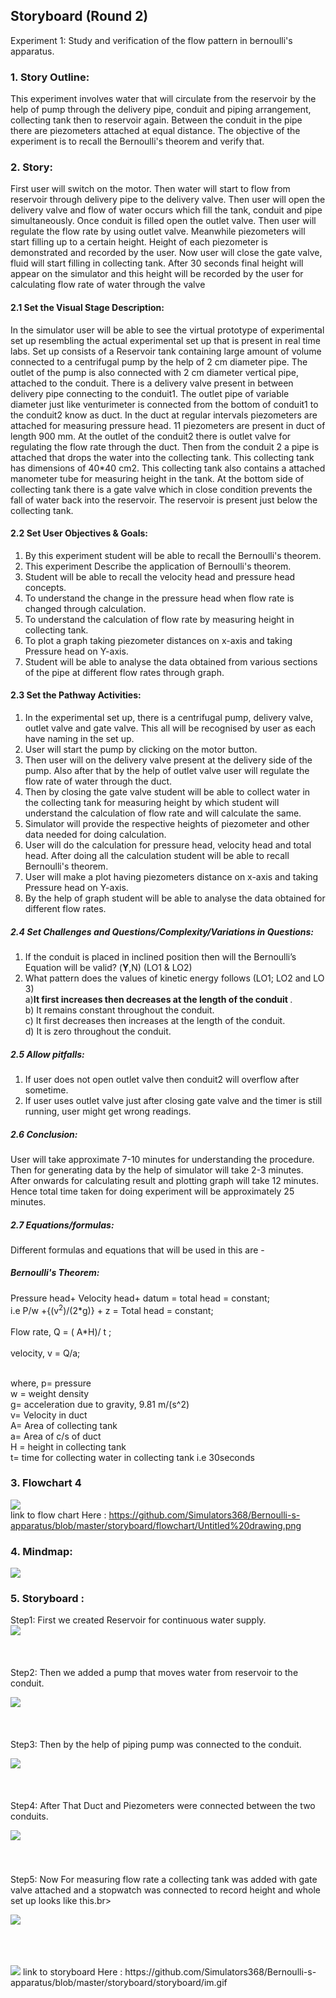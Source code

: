 ## Storyboard (Round 2)



Experiment 1: Study and verification of the flow pattern in bernoulli's apparatus.

### 1. Story Outline:

This experiment involves water that will circulate from the reservoir by the help of pump through the delivery pipe, conduit and piping arrangement, collecting tank then to reservoir again. Between the conduit in the pipe there are piezometers attached at equal distance. 
The objective of the experiment is to recall the Bernoulli's theorem and verify that.

### 2. Story:

First user will switch on the motor. Then water will start to flow from reservoir through delivery pipe to the delivery valve. Then user will open the delivery valve and flow of water occurs which fill the tank, conduit and pipe simultaneously. Once conduit is filled open the outlet valve.
Then user will regulate the flow rate by using outlet valve. Meanwhile piezometers will start filling up to a certain height. Height of each piezometer is demonstrated and recorded by the user. 
Now user will close the gate valve, fluid will start filling in collecting tank. After 30 seconds final height will appear on the simulator and this height will be recorded by the user for calculating flow rate of water through the valve

#### 2.1 Set the Visual Stage Description:
In the simulator user will be able to see the virtual prototype of experimental set up resembling the actual experimental set up that is present in real time labs.
Set up consists of a Reservoir tank containing large amount of volume connected to a centrifugal pump by the help of 2 cm diameter pipe. The outlet of the pump is also connected with 2 cm diameter vertical pipe, attached to the conduit. There is a delivery valve present in between delivery pipe connecting to the conduit1. The outlet pipe of variable diameter just like venturimeter is connected from the bottom of conduit1 to the conduit2 know as duct. In the duct at regular intervals piezometers are attached for measuring pressure head. 11 piezometers are present in  duct of length 900 mm.
At the outlet of the conduit2 there is  outlet valve for regulating the flow rate through the duct. Then from the conduit 2 a pipe is attached that drops the water into the collecting tank. This collecting tank has dimensions of 40*40 cm2. This collecting tank also contains a attached manometer tube for measuring height in the tank. At the bottom side of collecting tank there is a gate valve which in close condition prevents the fall of water back into the reservoir. The reservoir is present just below the collecting tank.
#### 2.2 Set User Objectives & Goals:
1) By this experiment student will be able to recall the Bernoulli's theorem. 
2) This experiment Describe the application of Bernoulli's theorem.
3) Student will be able to recall the velocity head and pressure head concepts.
4) To understand the change in the pressure head when flow rate is changed through calculation.
5) To understand the calculation of flow rate by measuring height in collecting tank.
6) To plot a graph taking piezometer distances on x-axis and taking Pressure head on Y-axis.
7) Student will be able to analyse the data obtained from various sections of the pipe at different flow rates through graph.

#### 2.3 Set the Pathway Activities:

1) In the experimental set up, there is a centrifugal pump, delivery valve, outlet valve and gate valve. This all will be recognised by user as each have naming in the set up.
2) User will start the pump by clicking on the motor button.
3) Then user will on the delivery valve present at the delivery side of the pump. Also after that by the help of outlet valve user will regulate the flow rate of water through the duct.
4) Then by closing the gate valve student will be able to collect water in the collecting tank for measuring height by which student will understand the calculation of flow rate and will calculate the same.
5) Simulator will provide the respective heights of piezometer and other data needed for doing calculation.
6) User will do the calculation for pressure head, velocity head and total head. After doing all the calculation student will be able to recall Bernoulli's theorem. 
7) User will make a plot having piezometers distance on x-axis and taking Pressure head on Y-axis. 
8) By the help of graph student will be able to analyse the data obtained for different flow rates.

##### 2.4 Set Challenges and Questions/Complexity/Variations in Questions:
1) If the conduit is placed in inclined position then will the Bernoulli’s Equation will be valid? (<b>Y</b>,N) (LO1 & LO2)<br>
2) What pattern does the values of kinetic energy follows (LO1; LO2 and LO 3)<br>
a)<b>It first increases then decreases at the length of the conduit </b>.<br>
b)	It remains constant throughout the conduit.<br>
c)	It first decreases then increases at the length of the conduit.<br>
d)	It is zero throughout the conduit.<br>


##### 2.5 Allow pitfalls:
1. If user does not open outlet valve then conduit2 will overflow after sometime.
2. If user uses outlet valve just after closing gate valve and the timer is still running, user might get wrong readings.


##### 2.6 Conclusion:

User will take approximate 7-10 minutes for understanding the procedure. Then for generating data by the help of simulator will take 2-3 minutes. After onwards for calculating result and plotting graph will take 12 minutes. Hence total time taken for doing experiment will be approximately 25 minutes.

##### 2.7 Equations/formulas: 
Different formulas and equations that will be used in this are - 

<h5>Bernoulli's Theorem:</h5>
Pressure head+ Velocity head+ datum = total head = constant;
 <br>i.e P/w +{(v<sup>2</sup>)/(2*g)} + z = Total head = constant; <br>
<br>Flow rate, Q = ( A*H)/ t ;
<br><br>
velocity, v = Q/a;

<br> where, 
p= pressure <br>
w = weight density <br>
g= acceleration due to gravity, 9.81 m/(s^2) <br>
v= Velocity in duct <br>
A= Area of collecting tank <br>
a= Area of c/s of duct <br>
H = height in collecting tank <br>
t= time for collecting water in collecting tank i.e 30seconds <br>


### 3. Flowchart 4
<img src="flowchart/Untitled drawing.png"/><br>
link to flow chart Here : https://github.com/Simulators368/Bernoulli-s-apparatus/blob/master/storyboard/flowchart/Untitled%20drawing.png
<br>


### 4. Mindmap:
<img src="mindmap/bernauli.png"/>
 

### 5. Storyboard :

Step1: First we created Reservoir for continuous water supply.<br>
<img src="images/bern-1.png" /> <br><br><br><br>
Step2: Then we added a pump that moves water from reservoir to the conduit.


<img src="images/bern-2.png" /> <br><br> <br><br>
Step3: Then by the help of piping pump was connected to the conduit.<br>

<img src="images/bern-3.png" /> <br><br><br><br>
Step4: After That Duct and Piezometers were connected between the two conduits.<br>

<img src="images/bern-4.png" />          <img sc="images/bern-5.png" /> <br><br><br><br>
Step5: Now For measuring flow rate a collecting tank was added with gate valve attached and a stopwatch was connected to record height and whole set up looks like this.br>

<img src="images/bern-8.png" /> <br><br><br><br>

<img src="storyboard/im.gif" />
link to storyboard Here : https://github.com/Simulators368/Bernoulli-s-apparatus/blob/master/storyboard/storyboard/im.gif
